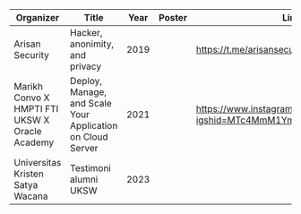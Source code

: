 | Organizer                                      | Title                                                      | Year | Poster | Links                                                            |
|------------------------------------------------|------------------------------------------------------------|------|--------|------------------------------------------------------------------|
| Arisan Security                                | Hacker, anonimity, and privacy                             | 2019 |        | https://t.me/arisansecurity                                      |
| Marikh Convo X HMPTI FTI UKSW X Oracle Academy | Deploy, Manage, and Scale Your Application on Cloud Server | 2021 |        | https://www.instagram.com/p/CVpTrVJBmur/?igshid=MTc4MmM1YmI2Ng== |
| Universitas Kristen Satya Wacana               | Testimoni alumni UKSW                                      | 2023 |        |                                                                  |
